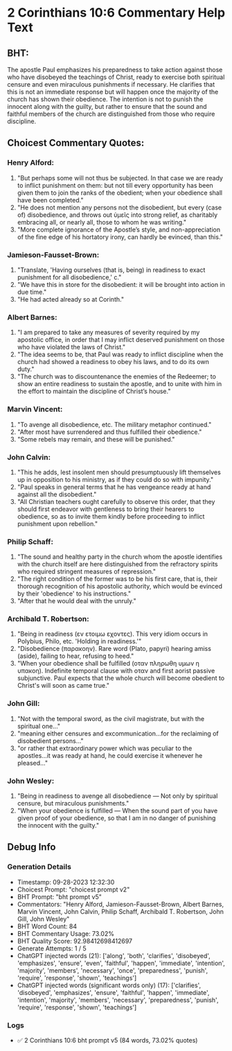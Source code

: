 # 2 Corinthians 10:6 Commentary Help Text

## BHT:
The apostle Paul emphasizes his preparedness to take action against those who have disobeyed the teachings of Christ, ready to exercise both spiritual censure and even miraculous punishments if necessary. He clarifies that this is not an immediate response but will happen once the majority of the church has shown their obedience. The intention is not to punish the innocent along with the guilty, but rather to ensure that the sound and faithful members of the church are distinguished from those who require discipline.

## Choicest Commentary Quotes:
### Henry Alford:
1. "But perhaps some will not thus be subjected. In that case we are ready to inflict punishment on them: but not till every opportunity has been given them to join the ranks of the obedient; when your obedience shall have been completed."
2. "He does not mention any persons not the disobedient, but every (case of) disobedience, and throws out ὑμεῖς into strong relief, as charitably embracing all, or nearly all, those to whom he was writing."
3. "More complete ignorance of the Apostle’s style, and non-appreciation of the fine edge of his hortatory irony, can hardly be evinced, than this."

### Jamieson-Fausset-Brown:
1. "Translate, 'Having ourselves (that is, being) in readiness to exact punishment for all disobedience,' c."
2. "We have this in store for the disobedient: it will be brought into action in due time."
3. "He had acted already so at Corinth."

### Albert Barnes:
1. "I am prepared to take any measures of severity required by my apostolic office, in order that I may inflict deserved punishment on those who have violated the laws of Christ."
2. "The idea seems to be, that Paul was ready to inflict discipline when the church had showed a readiness to obey his laws, and to do its own duty."
3. "The church was to discountenance the enemies of the Redeemer; to show an entire readiness to sustain the apostle, and to unite with him in the effort to maintain the discipline of Christ’s house."

### Marvin Vincent:
1. "To avenge all disobedience, etc. The military metaphor continued."
2. "After most have surrendered and thus fulfilled their obedience."
3. "Some rebels may remain, and these will be punished."

### John Calvin:
1. "This he adds, lest insolent men should presumptuously lift themselves up in opposition to his ministry, as if they could do so with impunity."
2. "Paul speaks in general terms that he has vengeance ready at hand against all the disobedient."
3. "All Christian teachers ought carefully to observe this order, that they should first endeavor with gentleness to bring their hearers to obedience, so as to invite them kindly before proceeding to inflict punishment upon rebellion."

### Philip Schaff:
1. "The sound and healthy party in the church whom the apostle identifies with the church itself are here distinguished from the refractory spirits who required stringent measures of repression."
2. "The right condition of the former was to be his first care, that is, their thorough recognition of his apostolic authority, which would be evinced by their 'obedience' to his instructions."
3. "After that he would deal with the unruly."

### Archibald T. Robertson:
1. "Being in readiness (εν ετοιμω εχοντες). This very idiom occurs in Polybius, Philo, etc. 'Holding in readiness.'"
2. "Disobedience (παρακοην). Rare word (Plato, papyri) hearing amiss (aside), failing to hear, refusing to heed."
3. "When your obedience shall be fulfilled (οταν πληρωθη υμων η υπακοη). Indefinite temporal clause with οταν and first aorist passive subjunctive. Paul expects that the whole church will become obedient to Christ's will soon as came true."

### John Gill:
1. "Not with the temporal sword, as the civil magistrate, but with the spiritual one..."
2. "meaning either censures and excommunication...for the reclaiming of disobedient persons..."
3. "or rather that extraordinary power which was peculiar to the apostles...it was ready at hand, he could exercise it whenever he pleased..."

### John Wesley:
1. "Being in readiness to avenge all disobedience — Not only by spiritual censure, but miraculous punishments." 
2. "When your obedience is fulfilled — When the sound part of you have given proof of your obedience, so that I am in no danger of punishing the innocent with the guilty."


## Debug Info
### Generation Details
- Timestamp: 09-28-2023 12:32:30
- Choicest Prompt: "choicest prompt v2"
- BHT Prompt: "bht prompt v5"
- Commentators: "Henry Alford, Jamieson-Fausset-Brown, Albert Barnes, Marvin Vincent, John Calvin, Philip Schaff, Archibald T. Robertson, John Gill, John Wesley"
- BHT Word Count: 84
- BHT Commentary Usage: 73.02%
- BHT Quality Score: 92.98412698412697
- Generate Attempts: 1 / 5
- ChatGPT injected words (21):
	['along', 'both', 'clarifies', 'disobeyed', 'emphasizes', 'ensure', 'even', 'faithful', 'happen', 'immediate', 'intention', 'majority', 'members', 'necessary', 'once', 'preparedness', 'punish', 'require', 'response', 'shown', 'teachings']
- ChatGPT injected words (significant words only) (17):
	['clarifies', 'disobeyed', 'emphasizes', 'ensure', 'faithful', 'happen', 'immediate', 'intention', 'majority', 'members', 'necessary', 'preparedness', 'punish', 'require', 'response', 'shown', 'teachings']

### Logs
- ✅ 2 Corinthians 10:6 bht prompt v5 (84 words, 73.02% quotes)